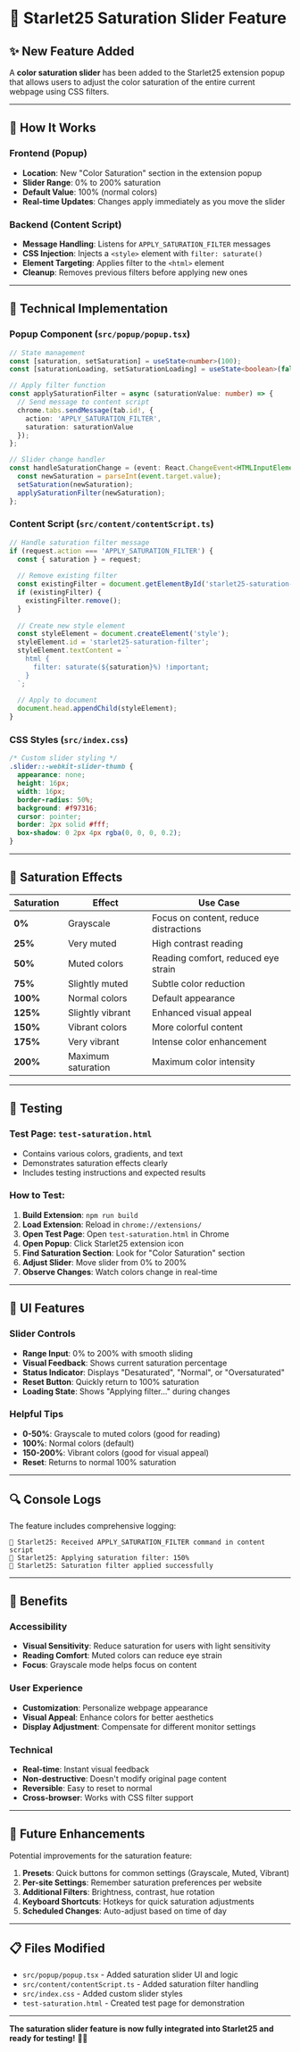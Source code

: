 # 🎨 Starlet25 Saturation Slider Feature

## ✨ New Feature Added

A **color saturation slider** has been added to the Starlet25 extension popup that allows users to adjust the color saturation of the entire current webpage using CSS filters.

---

## 🎯 How It Works

### **Frontend (Popup)**
- **Location**: New "Color Saturation" section in the extension popup
- **Slider Range**: 0% to 200% saturation
- **Default Value**: 100% (normal colors)
- **Real-time Updates**: Changes apply immediately as you move the slider

### **Backend (Content Script)**
- **Message Handling**: Listens for `APPLY_SATURATION_FILTER` messages
- **CSS Injection**: Injects a `<style>` element with `filter: saturate()` 
- **Element Targeting**: Applies filter to the `<html>` element
- **Cleanup**: Removes previous filters before applying new ones

---

## 🔧 Technical Implementation

### **Popup Component (`src/popup/popup.tsx`)**
```typescript
// State management
const [saturation, setSaturation] = useState<number>(100);
const [saturationLoading, setSaturationLoading] = useState<boolean>(false);

// Apply filter function
const applySaturationFilter = async (saturationValue: number) => {
  // Send message to content script
  chrome.tabs.sendMessage(tab.id!, {
    action: 'APPLY_SATURATION_FILTER',
    saturation: saturationValue
  });
};

// Slider change handler
const handleSaturationChange = (event: React.ChangeEvent<HTMLInputElement>) => {
  const newSaturation = parseInt(event.target.value);
  setSaturation(newSaturation);
  applySaturationFilter(newSaturation);
};
```

### **Content Script (`src/content/contentScript.ts`)**
```typescript
// Handle saturation filter message
if (request.action === 'APPLY_SATURATION_FILTER') {
  const { saturation } = request;
  
  // Remove existing filter
  const existingFilter = document.getElementById('starlet25-saturation-filter');
  if (existingFilter) {
    existingFilter.remove();
  }
  
  // Create new style element
  const styleElement = document.createElement('style');
  styleElement.id = 'starlet25-saturation-filter';
  styleElement.textContent = `
    html {
      filter: saturate(${saturation}%) !important;
    }
  `;
  
  // Apply to document
  document.head.appendChild(styleElement);
}
```

### **CSS Styles (`src/index.css`)**
```css
/* Custom slider styling */
.slider::-webkit-slider-thumb {
  appearance: none;
  height: 16px;
  width: 16px;
  border-radius: 50%;
  background: #f97316;
  cursor: pointer;
  border: 2px solid #fff;
  box-shadow: 0 2px 4px rgba(0, 0, 0, 0.2);
}
```

---

## 🎨 Saturation Effects

| Saturation | Effect | Use Case |
|------------|--------|----------|
| **0%** | Grayscale | Focus on content, reduce distractions |
| **25%** | Very muted | High contrast reading |
| **50%** | Muted colors | Reading comfort, reduced eye strain |
| **75%** | Slightly muted | Subtle color reduction |
| **100%** | Normal colors | Default appearance |
| **125%** | Slightly vibrant | Enhanced visual appeal |
| **150%** | Vibrant colors | More colorful content |
| **175%** | Very vibrant | Intense color enhancement |
| **200%** | Maximum saturation | Maximum color intensity |

---

## 🧪 Testing

### **Test Page**: `test-saturation.html`
- Contains various colors, gradients, and text
- Demonstrates saturation effects clearly
- Includes testing instructions and expected results

### **How to Test**:
1. **Build Extension**: `npm run build`
2. **Load Extension**: Reload in `chrome://extensions/`
3. **Open Test Page**: Open `test-saturation.html` in Chrome
4. **Open Popup**: Click Starlet25 extension icon
5. **Find Saturation Section**: Look for "Color Saturation" section
6. **Adjust Slider**: Move slider from 0% to 200%
7. **Observe Changes**: Watch colors change in real-time

---

## 🎯 UI Features

### **Slider Controls**
- **Range Input**: 0% to 200% with smooth sliding
- **Visual Feedback**: Shows current saturation percentage
- **Status Indicator**: Displays "Desaturated", "Normal", or "Oversaturated"
- **Reset Button**: Quickly return to 100% saturation
- **Loading State**: Shows "Applying filter..." during changes

### **Helpful Tips**
- **0-50%**: Grayscale to muted colors (good for reading)
- **100%**: Normal colors (default)
- **150-200%**: Vibrant colors (good for visual appeal)
- **Reset**: Returns to normal 100% saturation

---

## 🔍 Console Logs

The feature includes comprehensive logging:

```
🎨 Starlet25: Received APPLY_SATURATION_FILTER command in content script
🎨 Starlet25: Applying saturation filter: 150%
🎨 Starlet25: Saturation filter applied successfully
```

---

## 🚀 Benefits

### **Accessibility**
- **Visual Sensitivity**: Reduce saturation for users with light sensitivity
- **Reading Comfort**: Muted colors can reduce eye strain
- **Focus**: Grayscale mode helps focus on content

### **User Experience**
- **Customization**: Personalize webpage appearance
- **Visual Appeal**: Enhance colors for better aesthetics
- **Display Adjustment**: Compensate for different monitor settings

### **Technical**
- **Real-time**: Instant visual feedback
- **Non-destructive**: Doesn't modify original page content
- **Reversible**: Easy to reset to normal
- **Cross-browser**: Works with CSS filter support

---

## 🔧 Future Enhancements

Potential improvements for the saturation feature:

1. **Presets**: Quick buttons for common settings (Grayscale, Muted, Vibrant)
2. **Per-site Settings**: Remember saturation preferences per website
3. **Additional Filters**: Brightness, contrast, hue rotation
4. **Keyboard Shortcuts**: Hotkeys for quick saturation adjustments
5. **Scheduled Changes**: Auto-adjust based on time of day

---

## 📋 Files Modified

- `src/popup/popup.tsx` - Added saturation slider UI and logic
- `src/content/contentScript.ts` - Added saturation filter handling
- `src/index.css` - Added custom slider styles
- `test-saturation.html` - Created test page for demonstration

---

**The saturation slider feature is now fully integrated into Starlet25 and ready for testing!** 🎨✨ 